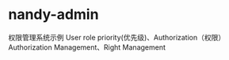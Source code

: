 # nandy-admin
权限管理系统示例
User
role
priority(优先级)、Authorization（权限）
Authorization Management、Right Management
